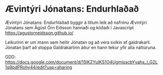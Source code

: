 # Ævintýri Jónatans: Endurhlaðað

 Ævintýri Jónatans: Endurhlaðað byggir á litlum leik að nafninu Ævintýri Jónatans sem Ágúst Örn Eiðsson hannaði og kóðaði í Javascript https://agustorneidsson.github.io/
 
 
Leikurinn er um mann sem heitir Jónatan og að vera svikin af galdrakarli. Jónatan þarf að stoppa Galdrakarlinn áður en hann tekur yfir alla náttúruna.

GDD: https://docs.google.com/document/d/15lKZYuIKS1O4UgmisscbYyahs_I_G2L1q9pdPRohy44/edit?usp=sharing
